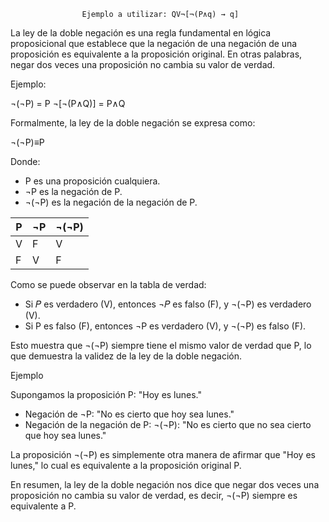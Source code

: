                     Ejemplo a utilizar: QV¬[¬(P∧q) → q]


La ley de la doble negación es una regla fundamental en lógica proposicional que establece que la negación de una negación de una proposición es equivalente a la proposición original. En otras palabras, negar dos veces una proposición no cambia su valor de verdad.

Ejemplo:

   ¬(¬P) = P
   ¬[¬(P∧Q)] = P∧Q


Formalmente, la ley de la doble negación se expresa como:


¬(¬P)≡P

Donde:

- P es una proposición cualquiera.
- ¬P es la negación de P.
- ¬(¬P) es la negación de la negación de P.



| P | ¬P | ¬(¬P) |
|---|----|-------|
| V | F	|   V   |
| F | V	|   F   |


Como se puede observar en la tabla de verdad:

- Si 𝑃 es verdadero (V), entonces ¬𝑃 es falso (F), y ¬(¬P) es verdadero (V).
- Si P es falso (F), entonces ¬P es verdadero (V), y ¬(¬P) es falso (F).

Esto muestra que ¬(¬P) siempre tiene el mismo valor de verdad que P, lo que demuestra la validez de la ley de la doble negación.


Ejemplo

Supongamos la proposición P: "Hoy es lunes."

- Negación de ¬P: "No es cierto que hoy sea lunes."
- Negación de la negación de P: ¬(¬P): "No es cierto que no sea cierto que hoy sea lunes."

La proposición ¬(¬P) es simplemente otra manera de afirmar que "Hoy es lunes," lo cual es equivalente a la proposición original P.

En resumen, la ley de la doble negación nos dice que negar dos veces una proposición no cambia su valor de verdad, es decir, ¬(¬P) siempre es equivalente a P.